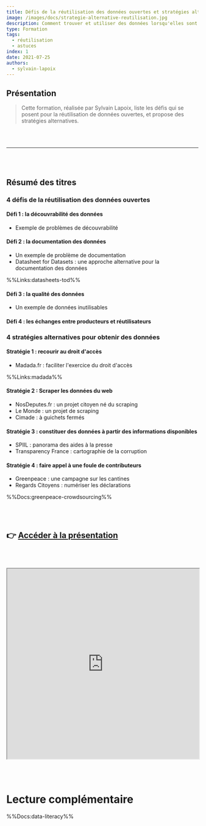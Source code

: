 ```yaml
---
title: Défis de la réutilisation des données ouvertes et stratégies alternatives
image: /images/docs/strategie-alternative-reutilisation.jpg
description: Comment trouver et utiliser des données lorsqu'elles sont difficilement accessibles ou exploitables ?
type: Formation
tags:
  - réutilisation
  - astuces
index: 1
date: 2021-07-25
authors:
  - sylvain-lapoix
--- 
```


## Présentation

> Cette formation, réalisée par Sylvain Lapoix, liste les défis qui se posent pour la réutilisation de données ouvertes, et propose des stratégies alternatives.

<br></br>

---

<br></br>

## Résumé des titres

### 4 défis de la réutilisation des données ouvertes

#### Défi 1 : la découvrabilité des données

- Exemple de problèmes de découvrabilité

#### Défi 2 : la documentation des données

- Un exemple de problème de documentation
- Datasheet for Datasets : une approche alternative pour la documentation des données

%%Links:datasheets-tod%%

#### Défi 3 : la qualité des données

- Un exemple de données inutilisables

#### Défi 4 : les échanges entre producteurs et réutilisateurs

### 4 stratégies alternatives pour obtenir des données

#### Stratégie 1 : recourir au droit d'accès

- Madada.fr : faciliter l'exercice du droit d'accès

%%Links:madada%%

#### Stratégie 2 : Scraper les données du web

- NosDeputes.fr : un projet citoyen né du scraping
- Le Monde : un projet de scraping
- Cimade : à guichets fermés

#### Stratégie 3 : constituer des données à partir des informations disponibles

- SPIIL : panorama des aides à la presse
- Transparency France : cartographie de la corruption

#### Stratégie 4 : faire appel à une foule de contributeurs

- Greenpeace : une campagne sur les cantines
- Regards Citoyens : numériser les déclarations

%%Docs:greenpeace-crowdsourcing%%

<br></br>

## 👉 [Accéder à la présentation](https://datactivist.coop/madics)

<br></br>

<div class="responsiveIframe">
  <iframe
    width="100%"
    height="500"
    src="https://datactivist.coop/madics">
  </iframe>
</div>

<br></br>

# Lecture complémentaire

%%Docs:data-literacy%%
